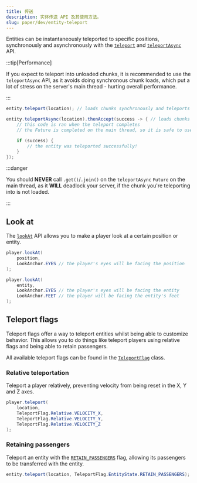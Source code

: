 ```yaml
---
title: 传送
description: 实体传送 API 及其使用方法。
slug: paper/dev/entity-teleport
---
```


Entities can be instantaneously teleported to specific positions, synchronously and asynchronously with the
[`teleport`](jd:paper:org.bukkit.entity.Entity#teleport(org.bukkit.Location)) and
[`teleportAsync`](jd:paper:org.bukkit.entity.Entity#teleportAsync(org.bukkit.Location)) API.

:::tip[Performance]

If you expect to teleport into unloaded chunks, it is recommended to use the `teleportAsync` API,
as it avoids doing synchronous chunk loads, which put a lot of stress on the server's main thread -
hurting overall performance.

:::

```java
entity.teleport(location); // loads chunks synchronously and teleports the entity

entity.teleportAsync(location).thenAccept(success -> { // loads chunks asynchronously and teleports the entity
    // this code is ran when the teleport completes
    // the Future is completed on the main thread, so it is safe to use the API here

    if (success) {
        // the entity was teleported successfully!
    }
});
```

:::danger

You should **NEVER** call `.get()`/`.join()` on the `teleportAsync` `Future` on the main thread,
as it **WILL** deadlock your server, if the chunk you're teleporting into is not loaded.

:::

## Look at

The [`lookAt`](jd:paper:org.bukkit.entity.Player#lookAt(org.bukkit.entity.Entity,io.papermc.paper.entity.LookAnchor,io.papermc.paper.entity.LookAnchor))
API allows you to make a player look at a certain position or entity.

```java
player.lookAt(
    position,
    LookAnchor.EYES // the player's eyes will be facing the position
);

player.lookAt(
    entity,
    LookAnchor.EYES // the player's eyes will be facing the entity
    LookAnchor.FEET // the player will be facing the entity's feet
);
```

## Teleport flags

Teleport flags offer a way to teleport entities whilst being able to customize behavior.
This allows you to do things like teleport players using relative flags and being able to retain passengers.

All available teleport flags can be found in the [`TeleportFlag`](jd:paper:io.papermc.paper.entity.TeleportFlag) class.

### Relative teleportation

Teleport a player relatively, preventing velocity from being reset in the X, Y and Z axes.

```java
player.teleport(
    location,
    TeleportFlag.Relative.VELOCITY_X,
    TeleportFlag.Relative.VELOCITY_Y,
    TeleportFlag.Relative.VELOCITY_Z
);
```

### Retaining passengers

Teleport an entity with the [`RETAIN_PASSENGERS`](jd:paper:io.papermc.paper.entity.TeleportFlag$EntityState#RETAIN_PASSENGERS) flag,
allowing its passengers to be transferred with the entity.

```java
entity.teleport(location, TeleportFlag.EntityState.RETAIN_PASSENGERS);
```
